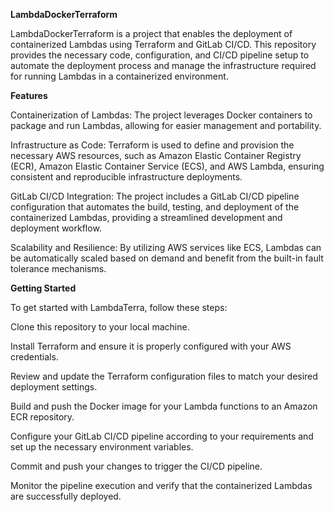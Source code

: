**LambdaDockerTerraform**

LambdaDockerTerraform is a project that enables the deployment of containerized Lambdas using Terraform and GitLab CI/CD. This repository provides the necessary code, configuration, and CI/CD pipeline setup to automate the deployment process and manage the infrastructure required for running Lambdas in a containerized environment.

**Features**

Containerization of Lambdas: The project leverages Docker containers to package and run Lambdas, allowing for easier management and portability.

Infrastructure as Code: Terraform is used to define and provision the necessary AWS resources, such as Amazon Elastic Container Registry (ECR), Amazon Elastic Container Service (ECS), and AWS Lambda, ensuring consistent and reproducible infrastructure deployments.

GitLab CI/CD Integration: The project includes a GitLab CI/CD pipeline configuration that automates the build, testing, and deployment of the containerized Lambdas, providing a streamlined development and deployment workflow.

Scalability and Resilience: By utilizing AWS services like ECS, Lambdas can be automatically scaled based on demand and benefit from the built-in fault tolerance mechanisms.

**Getting Started**

To get started with LambdaTerra, follow these steps:

Clone this repository to your local machine.

Install Terraform and ensure it is properly configured with your AWS credentials.

Review and update the Terraform configuration files to match your desired deployment settings.

Build and push the Docker image for your Lambda functions to an Amazon ECR repository.

Configure your GitLab CI/CD pipeline according to your requirements and set up the necessary environment variables.

Commit and push your changes to trigger the CI/CD pipeline.

Monitor the pipeline execution and verify that the containerized Lambdas are successfully deployed.
